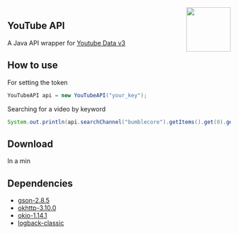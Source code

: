 <img align="right" src="https://developers.google.com/site-assets/logo-youtube.svg" height="100" width="100">

## YouTube API
A Java API wrapper for [Youtube Data v3](https://developers.google.com/youtube/v3/)

## How to use
For setting the token
```Java
YouTubeAPI api = new YouTubeAPI("your_key");
```
Searching for a video by keyword
```Java
System.out.println(api.searchChannel("bumblecore").getItems().get(0).getInfo().description);
```

## Download
In a min

## Dependencies
* [gson-2.8.5](https://github.com/google/gson)
* [okhttp-3.10.0](https://github.com/square/okhttp)
* [okio-1.14.1](https://github.com/square/okio/)
* [logback-classic](https://github.com/qos-ch/logback/tree/master/logback-classic)